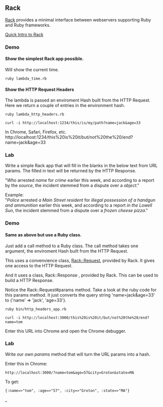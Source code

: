 ## Rack 

[Rack](http://rack.github.io/) provides a minimal interface between webservers supporting Ruby and Ruby frameworks.  

[Quick Intro to Rack](http://rubylearning.com/blog/a-quick-introduction-to-rack/)

### Demo

#### Show the simplest Rack app possible.  
Will show the current time.
 
```
ruby lambda_time.rb
```

#### Show the HTTP Request Headers

The lambda is passed an enviroment Hash built from the HTTP Request. Here we 
return a couple of entries in the environment hash.

```
ruby lambda_http_headers.rb
```

```
curl -i http://localhost:1234/this/is/my/path?name=jack&age=33
```

In Chrome, Safari, Firefox, etc.  
http://localhost:1234/this%20is%20it/but/not%20the%20/end?name=jack&age=33

### Lab
Write a simple Rack app that will fill in the blanks in the below text from URL params. The filled in text will be returned by the HTTP Response.

"_Who_ arrested _name_ for _crime_ earlier this week, and according to a report by the _source_, the incident stemmed from a dispute over a _object_."

Example:  
"_Police_ arrested _a Main Street resident_ for _illegal possession of a handgun and ammunition_ earlier this week, and according to a report _in the Lowell Sun_, the incident stemmed from a dispute over a _frozen cheese pizza_."

### Demo

#### Same as above but use a Ruby class.

Just add a call method to a Ruby class. The call method takes one argument, the enviroment Hash built from the HTTP Request.

This uses a convenvience class, [Rack::Request](https://github.com/rack/rack/blob/master/lib/rack/request.rb), provided by Rack. It gives one access to 
the HTTP Request.

And it uses a class, Rack::Response , provided by Rack. 
This can be used to build a HTTP Response.

Notice the Rack::Request#params method. Take a look at the ruby code for this params method. It just converts the query string 'name=jack&age=33' to {'name' => 'jack', 'age=33'}.

```
ruby bin/http_headers_app.rb
```

```
curl -i http://localhost:3000/this%20is%20it/but/not%20the%20/end?name=tom
```

Enter this URL into Chrome and open the Chrome debugger.


### Lab
Write our own _params_ method that will turn the URL params into a hash. 

Enter this in Chrome:  
```
http://localhost:3000/?name=tom&age=57&city=Groton&state=MA
```

To get:  
```
{:name=>"tom", :age=>"57", :city=>"Groton", :state=>"MA"}
```
 

_


                                                                      

